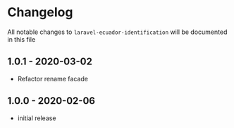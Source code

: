 # Changelog

All notable changes to `laravel-ecuador-identification` will be documented in this file

## 1.0.1 - 2020-03-02

- Refactor rename facade

## 1.0.0 - 2020-02-06

- initial release
